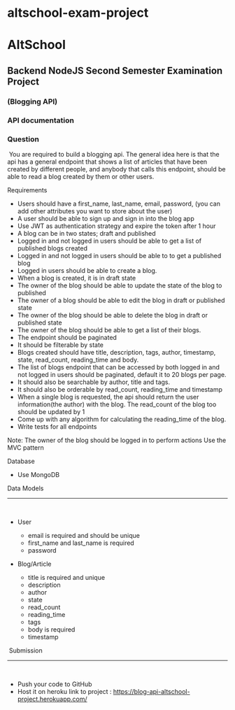 # altschool-exam-project

# AltSchool
## Backend NodeJS Second Semester Examination Project
### (Blogging API)
### API documentation




### Question
​
You are required to build a blogging api. The general idea here is that the api has a general endpoint that shows a list of articles that have been created by different people, and anybody that calls this endpoint, should be able to read a blog created by them or other users.

Requirements
​
- Users should have a first_name, last_name, email, password, (you can add other attributes you want to store about the user)
- A user should be able to sign up and sign in into the blog app
- Use JWT as authentication strategy and expire the token after 1 hour
- A blog can be in two states; draft and published
- Logged in and not logged in users should be able to get a list of published blogs created
- Logged in and not logged in users should be able to to get a published blog
- Logged in users should be able to create a blog.
- When a blog is created, it is in draft state
- The owner of the blog should be able to update the state of the blog to published
- The owner of a blog should be able to edit the blog in draft or published state
- The owner of the blog should be able to delete the blog in draft or published state
- The owner of the blog should be able to get a list of their blogs. 
- The endpoint should be paginated
- It should be filterable by state
- Blogs created should have title, description, tags, author, timestamp, state, read_count, reading_time and body.
- The list of blogs endpoint that can be accessed by both logged in and not logged in users should be paginated, 
default it to 20 blogs per page. 
- It should also be searchable by author, title and tags.
- It should also be orderable by read_count, reading_time and timestamp
- When a single blog is requested, the api should return the user information(the author) with the blog. The read_count of the blog too should be updated by 1
- Come up with any algorithm for calculating the reading_time of the blog.
- Write tests for all endpoints

Note:
The owner of the blog should be logged in to perform actions
Use the MVC pattern


Database
- Use MongoDB

​Data Models
​
___
​
- User 

    - email is required and should be unique
    - first_name and last_name is required
    - password
​
- Blog/Article
    ​
    - title is required and unique
    - description
    - author
    - state
    - read_count
    - reading_time
    - tags
    - body is required
    - timestamp
​
​


​
Submission
​
___
​
- Push your code to GitHub 
- Host it on heroku 
link to project : https://blog-api-altschool-project.herokuapp.com/
